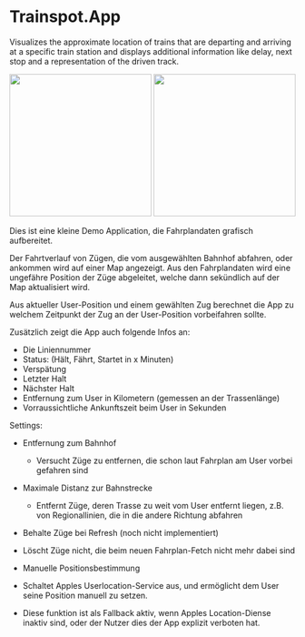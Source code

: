 # Trainspot.App

Visualizes the approximate location of trains that are departing and arriving at a specific train station and displays additional information like delay, next stop and a representation of the driven track.

<img src="https://raw.githubusercontent.com/findus/x/master/Picture1.png" width="250"> <img src="https://raw.githubusercontent.com/findus/x/master/Picture2.png" width="250">

Dies ist eine kleine Demo Application, die Fahrplandaten grafisch aufbereitet.

Der Fahrtverlauf von Zügen, die vom ausgewählten Bahnhof abfahren, oder ankommen wird auf einer Map angezeigt.
Aus den Fahrplandaten wird eine ungefähre Position der Züge abgeleitet, welche dann sekündlich auf der Map aktualisiert wird.

Aus aktueller User-Position und einem gewählten Zug berechnet die App zu welchem Zeitpunkt der Zug an der User-Position vorbeifahren sollte.

Zusätzlich zeigt die App auch folgende Infos an:
- Die Liniennummer
- Status: (Hält, Fährt, Startet in x Minuten)
- Verspätung
- Letzter Halt
- Nächster Halt
- Entfernung zum User in Kilometern (gemessen an der Trassenlänge)
- Vorraussichtliche Ankunftszeit beim User in Sekunden

Settings:

- Entfernung zum Bahnhof
  - Versucht Züge zu entfernen, die schon laut Fahrplan am User vorbei gefahren sind
  
- Maximale Distanz zur Bahnstrecke
  - Entfernt Züge, deren Trasse zu weit vom User entfernt liegen, z.B. von Regionallinien, die in die andere Richtung abfahren
  
 - Behalte Züge bei Refresh (noch nicht implementiert)
  - Löscht Züge nicht, die beim neuen Fahrplan-Fetch nicht mehr dabei sind
 
 - Manuelle Positionsbestimmung
  - Schaltet Apples Userlocation-Service aus, und ermöglicht dem User seine Position manuell zu setzen.
  - Diese funktion ist als Fallback aktiv, wenn Apples Location-Diense inaktiv sind, oder der Nutzer dies der App explizit verboten hat.
